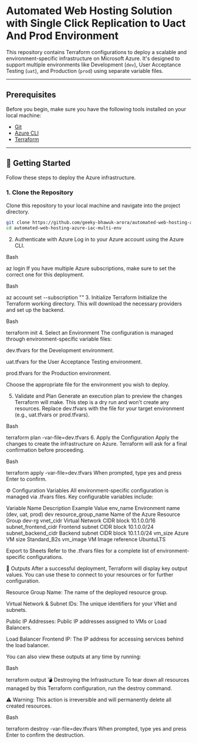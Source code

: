 # Automated Web Hosting Solution with Single Click Replication to Uact And Prod Environment

This repository contains Terraform configurations to deploy a scalable and environment-specific infrastructure on Microsoft Azure. It's designed to support multiple environments like Development (`dev`), User Acceptance Testing (`uat`), and Production (`prod`) using separate variable files.

---

## Prerequisites

Before you begin, make sure you have the following tools installed on your local machine:
* [Git](https://git-scm.com/downloads)
* [Azure CLI](https://docs.microsoft.com/en-us/cli/azure/install-azure-cli)
* [Terraform](https://learn.hashicorp.com/tutorials/terraform/install-cli)

---

## 🚀 Getting Started

Follow these steps to deploy the Azure infrastructure.

### 1. Clone the Repository
Clone this repository to your local machine and navigate into the project directory.
```bash
git clone https://github.com/geeky-bhawuk-arora/automated-web-hosting-azure-iac-multi-env
cd automated-web-hosting-azure-iac-multi-env
```
2. Authenticate with Azure
Log in to your Azure account using the Azure CLI.

Bash

az login
If you have multiple Azure subscriptions, make sure to set the correct one for this deployment.

Bash

az account set --subscription "<your-subscription-id>"
3. Initialize Terraform
Initialize the Terraform working directory. This will download the necessary providers and set up the backend.

Bash

terraform init
4. Select an Environment
The configuration is managed through environment-specific variable files:

dev.tfvars for the Development environment.

uat.tfvars for the User Acceptance Testing environment.

prod.tfvars for the Production environment.

Choose the appropriate file for the environment you wish to deploy.

5. Validate and Plan
Generate an execution plan to preview the changes Terraform will make. This step is a dry run and won't create any resources.
Replace dev.tfvars with the file for your target environment (e.g., uat.tfvars or prod.tfvars).

Bash

terraform plan -var-file=dev.tfvars
6. Apply the Configuration
Apply the changes to create the infrastructure on Azure. Terraform will ask for a final confirmation before proceeding.

Bash

terraform apply -var-file=dev.tfvars
When prompted, type yes and press Enter to confirm.

⚙️ Configuration Variables
All environment-specific configuration is managed via .tfvars files. Key configurable variables include:

Variable Name	Description	Example Value
env_name	Environment name (dev, uat, prod)	dev
resource_group_name	Name of the Azure Resource Group	dev-rg
vnet_cidr	Virtual Network CIDR block	10.1.0.0/16
subnet_frontend_cidr	Frontend subnet CIDR block	10.1.0.0/24
subnet_backend_cidr	Backend subnet CIDR block	10.1.1.0/24
vm_size	Azure VM size	Standard_B2s
vm_image	VM Image reference	UbuntuLTS

Export to Sheets
Refer to the .tfvars files for a complete list of environment-specific configurations.

📄 Outputs
After a successful deployment, Terraform will display key output values. You can use these to connect to your resources or for further configuration.

Resource Group Name: The name of the deployed resource group.

Virtual Network & Subnet IDs: The unique identifiers for your VNet and subnets.

Public IP Addresses: Public IP addresses assigned to VMs or Load Balancers.

Load Balancer Frontend IP: The IP address for accessing services behind the load balancer.

You can also view these outputs at any time by running:

Bash

terraform output
💣 Destroying the Infrastructure
To tear down all resources managed by this Terraform configuration, run the destroy command.

⚠️ Warning: This action is irreversible and will permanently delete all created resources.

Bash

terraform destroy -var-file=dev.tfvars
When prompted, type yes and press Enter to confirm the destruction.
